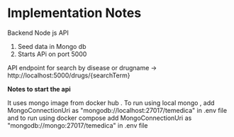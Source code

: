 # Implementation Notes

Backend  Node js API

1. Seed data in Mongo db
2. Starts APi on port 5000

API endpoint for search by disease or drugname -> http://localhost:5000/drugs/{searchTerm}


<b>Notes to start the api</b>


It uses mongo image from docker hub . To run using local mongo ,  add MongoConnectionUri as "mongodb://localhost:27017/temedica" in .env file 
and to run using docker compose add MongoConnectionUri as "mongodb://mongo:27017/temedica" in .env file


  
